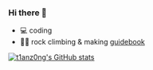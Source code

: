 ### Hi there 👋

- 💻 coding
- 🧗‍♀️ rock climbing & making [guidebook](https://www.tianzone.ink/topo)

[![t1anz0ng's GitHub stats](https://github-readme-stats.vercel.app/api?username=t1anz0ng&show_icons=true&theme=flag-india)](https://github.com/t1anz0ng/README.md)
